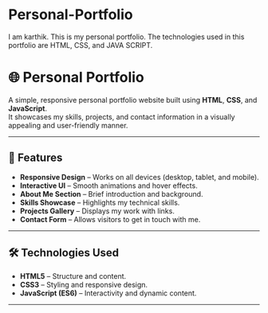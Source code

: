 # Personal-Portfolio

I am karthik. This is my personal portfolio. The technologies used in this portfolio are HTML, CSS, and JAVA SCRIPT.

# 🌐 Personal Portfolio

A simple, responsive personal portfolio website built using **HTML**, **CSS**, and **JavaScript**.  
It showcases my skills, projects, and contact information in a visually appealing and user-friendly manner.

---

## 📌 Features
- **Responsive Design** – Works on all devices (desktop, tablet, and mobile).
- **Interactive UI** – Smooth animations and hover effects.
- **About Me Section** – Brief introduction and background.
- **Skills Showcase** – Highlights my technical skills.
- **Projects Gallery** – Displays my work with links.
- **Contact Form** – Allows visitors to get in touch with me.

---

## 🛠️ Technologies Used
- **HTML5** – Structure and content.
- **CSS3** – Styling and responsive design.
- **JavaScript (ES6)** – Interactivity and dynamic content.

---
